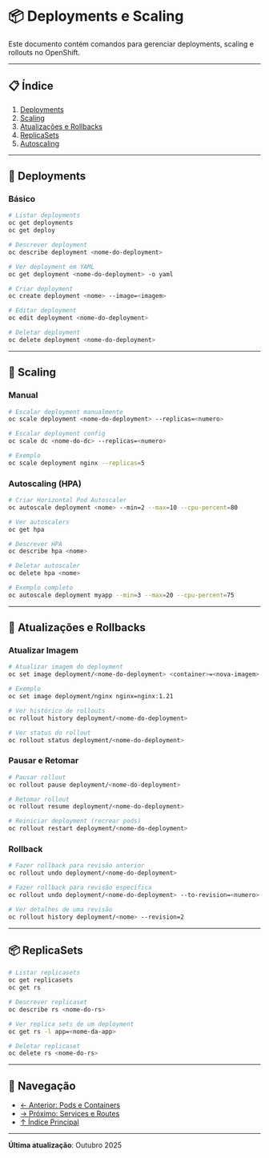 # 📦 Deployments e Scaling

Este documento contém comandos para gerenciar deployments, scaling e rollouts no OpenShift.

---

## 📋 Índice

1. [Deployments](#deployments)
2. [Scaling](#scaling)
3. [Atualizações e Rollbacks](#atualizações-e-rollbacks)
4. [ReplicaSets](#replicasets)
5. [Autoscaling](#autoscaling)

---

## 🚀 Deployments

### Básico
```bash
# Listar deployments
oc get deployments
oc get deploy
```

```bash
# Descrever deployment
oc describe deployment <nome-do-deployment>
```

```bash
# Ver deployment em YAML
oc get deployment <nome-do-deployment> -o yaml
```

```bash
# Criar deployment
oc create deployment <nome> --image=<imagem>
```

```bash
# Editar deployment
oc edit deployment <nome-do-deployment>
```

```bash
# Deletar deployment
oc delete deployment <nome-do-deployment>
```

---

## 📏 Scaling

### Manual
```bash
# Escalar deployment manualmente
oc scale deployment <nome-do-deployment> --replicas=<numero>
```

```bash
# Escalar deployment config
oc scale dc <nome-do-dc> --replicas=<numero>
```

```bash
# Exemplo
oc scale deployment nginx --replicas=5
```

### Autoscaling (HPA)
```bash
# Criar Horizontal Pod Autoscaler
oc autoscale deployment <nome> --min=2 --max=10 --cpu-percent=80
```

```bash
# Ver autoscalers
oc get hpa
```

```bash
# Descrever HPA
oc describe hpa <nome>
```

```bash
# Deletar autoscaler
oc delete hpa <nome>
```

```bash
# Exemplo completo
oc autoscale deployment myapp --min=3 --max=20 --cpu-percent=75
```

---

## 🔄 Atualizações e Rollbacks

### Atualizar Imagem
```bash
# Atualizar imagem do deployment
oc set image deployment/<nome-do-deployment> <container>=<nova-imagem>
```

```bash
# Exemplo
oc set image deployment/nginx nginx=nginx:1.21
```

```bash
# Ver histórico de rollouts
oc rollout history deployment/<nome-do-deployment>
```

```bash
# Ver status do rollout
oc rollout status deployment/<nome-do-deployment>
```

### Pausar e Retomar
```bash
# Pausar rollout
oc rollout pause deployment/<nome-do-deployment>
```

```bash
# Retomar rollout
oc rollout resume deployment/<nome-do-deployment>
```

```bash
# Reiniciar deployment (recrear pods)
oc rollout restart deployment/<nome-do-deployment>
```

### Rollback
```bash
# Fazer rollback para revisão anterior
oc rollout undo deployment/<nome-do-deployment>
```

```bash
# Fazer rollback para revisão específica
oc rollout undo deployment/<nome-do-deployment> --to-revision=<numero>
```

```bash
# Ver detalhes de uma revisão
oc rollout history deployment/<nome> --revision=2
```

---

## 📦 ReplicaSets

```bash
# Listar replicasets
oc get replicasets
oc get rs
```

```bash
# Descrever replicaset
oc describe rs <nome-do-rs>
```

```bash
# Ver replica sets de um deployment
oc get rs -l app=<nome-da-app>
```

```bash
# Deletar replicaset
oc delete rs <nome-do-rs>
```

---

## 📖 Navegação

- [← Anterior: Pods e Containers](04-pods-containers.md)
- [→ Próximo: Services e Routes](06-services-routes.md)
- [↑ Índice Principal](README.md)

---

**Última atualização**: Outubro 2025
